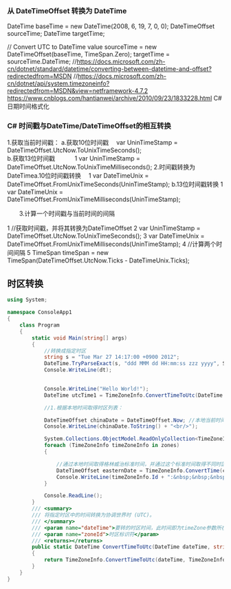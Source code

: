 



### 从 DateTimeOffset 转换为 DateTime
DateTime baseTime = new DateTime(2008, 6, 19, 7, 0, 0);
DateTimeOffset sourceTime;
DateTime targetTime;

// Convert UTC to DateTime value
sourceTime = new DateTimeOffset(baseTime, TimeSpan.Zero);
targetTime = sourceTime.DateTime;
//https://docs.microsoft.com/zh-cn/dotnet/standard/datetime/converting-between-datetime-and-offset?redirectedfrom=MSDN
//https://docs.microsoft.com/zh-cn/dotnet/api/system.timezoneinfo?redirectedfrom=MSDN&view=netframework-4.7.2
https://www.cnblogs.com/hantianwei/archive/2010/09/23/1833228.html C#日期时间格式化

### C# 时间戳与DateTime/DateTimeOffset的相互转换
1.获取当前时间戳：
a.获取10位时间戳 　var UninTimeStamp = DateTimeOffset.UtcNow.ToUnixTimeSeconds();  
b.获取13位时间戳　　　 1 var UninTimeStamp = DateTimeOffset.UtcNow.ToUnixTimeMilliseconds(); 
2.时间戳转换为DateTimea.10位时间戳转换　 1 var DateTimeUnix = DateTimeOffset.FromUnixTimeSeconds(UninTimeStamp); 
b.13位时间戳转换 1 var DateTimeUnix = DateTimeOffset.FromUnixTimeMilliseconds(UninTimeStamp); 

　　3.计算一个时间戳与当前时间的间隔　

1 //获取时间戳，并将其转换为DateTimeOffset
2             var UninTimeStamp = DateTimeOffset.UtcNow.ToUnixTimeSeconds();
3             var DateTimeUnix = DateTimeOffset.FromUnixTimeMilliseconds(UninTimeStamp);
4             //计算两个时间间隔
5             TimeSpan timeSpan = new TimeSpan(DateTimeOffset.UtcNow.Ticks - DateTimeUnix.Ticks);


## 时区转换
```cs
using System;

namespace ConsoleApp1
{
    class Program
    {
        static void Main(string[] args)
        {
            //转换成指定时区
            string s = "Tue Mar 27 14:17:00 +0900 2012";
            DateTime.TryParseExact(s, "ddd MMM dd HH:mm:ss zzz yyyy", System.Globalization.CultureInfo.CreateSpecificCulture("en-US"),System.Globalization.DateTimeStyles.None, out DateTime dt);
            Console.WriteLine(dt);
            

            Console.WriteLine("Hello World!");
            DateTime utcTime1 = TimeZoneInfo.ConvertTimeToUtc(DateTime.Now, TimeZoneInfo.Local);

            //1.根据本地时间取得时区列表：

            DateTimeOffset chinaDate = DateTimeOffset.Now; //本地当前时间
            Console.WriteLine(chinaDate.ToString() + "<br/>");

            System.Collections.ObjectModel.ReadOnlyCollection<TimeZoneInfo> zones = TimeZoneInfo.GetSystemTimeZones();//系统中地时区标识列表
            foreach (TimeZoneInfo timeZoneInfo in zones)
            {

                //通过本地时间取得格林威治标准时间，并通过这个标准时间取得不同时区ID的名称及它的相应时间
                DateTimeOffset easternDate = TimeZoneInfo.ConvertTime(chinaDate.UtcDateTime, TimeZoneInfo.FindSystemTimeZoneById(timeZoneInfo.Id));
                Console.WriteLine(timeZoneInfo.Id + ":&nbsp;&nbsp;&nbsp;&nbsp;" + easternDate.ToString() + $",TimeOfDay:{easternDate.TimeOfDay}");
            }

            Console.ReadLine();
        }
        /// <summary>
        /// 将指定时区中的时间转换为协调世界时 (UTC)。
        /// </summary>
        /// <param name="dateTime">要转的时区时间，此时间即为timeZone参数所在时区时间</param>
        /// <param name="zoneId">时区标识符</param>
        /// <returns></returns>
        public static DateTime ConvertTimeToUtc(DateTime dateTime, string zoneId)
        {
            return TimeZoneInfo.ConvertTimeToUtc(dateTime, TimeZoneInfo.FindSystemTimeZoneById(zoneId));
        }
    }
}
```